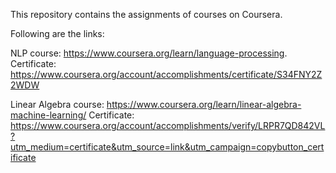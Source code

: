 This repository contains the assignments of courses on Coursera. 

Following are the links:

NLP course: https://www.coursera.org/learn/language-processing.
Certificate: https://www.coursera.org/account/accomplishments/certificate/S34FNY2Z2WDW


Linear Algebra course: https://www.coursera.org/learn/linear-algebra-machine-learning/
Certificate: https://www.coursera.org/account/accomplishments/verify/LRPR7QD842VL?utm_medium=certificate&utm_source=link&utm_campaign=copybutton_certificate
